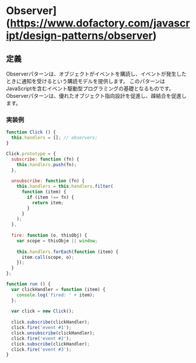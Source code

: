 # Observer](https://www.dofactory.com/javascript/design-patterns/observer)
## 定義
Observerパターンは、オブジェクトがイベントを購読し、イベントが発生したときに通知を受けるという購読モデルを提供します。
このパターンはJavaScriptを含むイベント駆動型プログラミングの基礎となるものです。
Observerパターンは、優れたオブジェクト指向設計を促進し、疎結合を促進します。

### 実装例
```js
function Click () {
  this.handlers = []; // observers;
}

Click.prototype = {
  subscribe: function (fn) {
    this.handlers.push(fn);
  },
  
  unsubscribe: function (fn) {
    this.handlers = this.handlers.filter(
      function (item) {
        if (item !== fn) {
          return item;
        }
      }
    );
  },
  
  fire: function (o, thisObj) {
    var scope = thisObje || window;
    
    this.handlers.forEach(function (item) {
      item.call(scope, o);
    });
  }
};

function run () {
  var clickHandler = function (item) {
    console.log('fired: ' + item);
  };
  
  var click = new Click();
  
  click.subscribe(clickHandler);
  click.fire('event #1');
  click.unsubscribe(clickHandler);
  click.fire('event #2');
  click.subscribe(clickHandler);
  click.fire('event #3');
}
```
